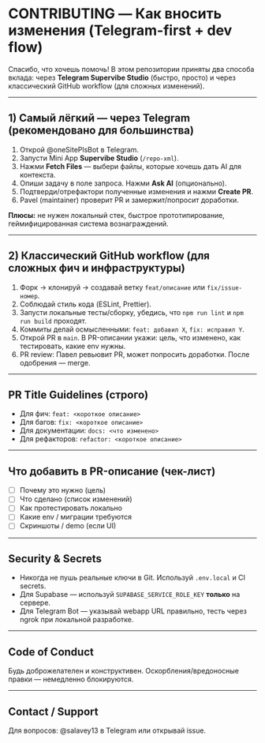 # CONTRIBUTING — Как вносить изменения (Telegram-first + dev flow)

Спасибо, что хочешь помочь! В этом репозитории приняты два способа вклада: через **Telegram Supervibe Studio** (быстро, просто) и через классический GitHub workflow (для сложных изменений).

---

## 1) Самый лёгкий — через Telegram (рекомендовано для большинства)
1. Открой @oneSitePlsBot в Telegram.  
2. Запусти Mini App **Supervibe Studio** (`/repo-xml`).  
3. Нажми **Fetch Files** — выбери файлы, которые хочешь дать AI для контекста.  
4. Опиши задачу в поле запроса. Нажми **Ask AI** (опционально).  
5. Подтверди/отрефактори полученные изменения и нажми **Create PR**.  
6. Pavel (maintainer) проверит PR и замержит/попросит доработки.

**Плюсы:** не нужен локальный стек, быстрое прототипирование, геймифицированная система вознаграждений.

---

## 2) Классический GitHub workflow (для сложных фич и инфраструктуры)
1. Форк → клонируй → создавай ветку `feat/описание` или `fix/issue-номер`.
2. Соблюдай стиль кода (ESLint, Prettier).  
3. Запусти локальные тесты/сборку, убедись, что `npm run lint` и `npm run build` проходят.  
4. Коммиты делай осмысленными: `feat: добавил X`, `fix: исправил Y`.  
5. Открой PR в `main`. В PR-описании укажи: цель, что изменено, как тестировать, какие env нужны.  
6. PR review: Павел ревьювит PR, может попросить доработки. После одобрения — merge.

---

## PR Title Guidelines (строго)
- Для фич: `feat: <короткое описание>`  
- Для багов: `fix: <короткое описание>`  
- Для документации: `docs: <что изменено>`  
- Для рефакторов: `refactor: <короткое описание>`

---

## Что добавить в PR-описание (чек-лист)
- [ ] Почему это нужно (цель)
- [ ] Что сделано (список изменений)
- [ ] Как протестировать локально
- [ ] Какие env / миграции требуются
- [ ] Скриншоты / demo (если UI)

---

## Security & Secrets
- Никогда не пушь реальные ключи в Git. Используй `.env.local` и CI secrets.
- Для Supabase — используй `SUPABASE_SERVICE_ROLE_KEY` **только** на сервере.
- Для Telegram Bot — указывай webapp URL правильно, тесть через ngrok при локальной разработке.

---

## Code of Conduct
Будь доброжелателен и конструктивен. Оскорбления/вредоносные правки — немедленно блокируются.

---

## Contact / Support
Для вопросов: @salavey13 в Telegram или открывай issue.
